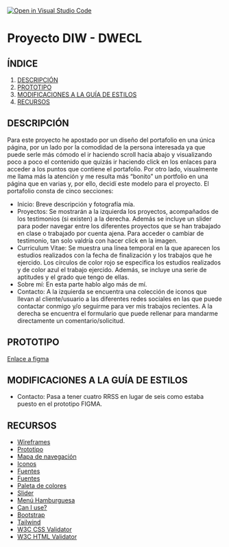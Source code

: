 [![Open in Visual Studio Code](https://classroom.github.com/assets/open-in-vscode-f059dc9a6f8d3a56e377f745f24479a46679e63a5d9fe6f495e02850cd0d8118.svg)](https://classroom.github.com/online_ide?assignment_repo_id=6387582&assignment_repo_type=AssignmentRepo)
# Proyecto DIW - DWECL

## ÍNDICE   
1. [DESCRIPCIÓN](#id1)
2. [PROTOTIPO](#id2)
3. [MODIFICACIONES A LA GUÍA DE ESTILOS](#id3)
4. [RECURSOS](#id4)

## DESCRIPCIÓN<a name="id1"></a>
Para este proyecto he apostado por un diseño del portafolio en una única página, por un lado
por la comodidad de la persona interesada ya que puede serle más cómodo el ir haciendo
scroll hacia abajo y visualizando poco a poco el contenido que quizás ir haciendo click en los
enlaces para acceder a los puntos que contiene el portafolio. Por otro lado, visualmente me
llama más la atención y me resulta más “bonito” un portfolio en una página que en varias y,
por ello, decidí este modelo para el proyecto.
El portafolio consta de cinco secciones:
- Inicio: Breve descripción y fotografía mía.
- Proyectos: Se mostrarán a la izquierda los proyectos, acompañados de los testimonios
(si existen) a la derecha. Además se incluye un slider para poder navegar entre los
diferentes proyectos que se han trabajado en clase o trabajado por cuenta ajena. Para
acceder o cambiar de testimonio, tan solo valdría con hacer click en la imagen.
- Curriculum Vitae: Se muestra una línea temporal en la que aparecen los estudios
realizados con la fecha de finalización y los trabajos que he ejercido. Los círculos de
color rojo se especifica los estudios realizados y de color azul el trabajo ejercido.
Además, se incluye una serie de aptitudes y el grado que tengo de ellas.
- Sobre mí: En esta parte hablo algo más de mí.
- Contacto: A la izquierda se encuentra una colección de iconos que llevan al
cliente/usuario a las diferentes redes sociales en las que puede contactar conmigo y/o
seguirme para ver mis trabajos recientes. A la derecha se encuentra el formulario que
puede rellenar para mandarme directamente un comentario/solicitud.

## PROTOTIPO<a name="id2"></a>
[Enlace a figma](https://www.figma.com/file/vHbyRQECqAPhzVAnv34hlW/Proyecto?node-id=0%3A1)

## MODIFICACIONES A LA GUÍA DE ESTILOS<a name="id3"></a>
- Contacto: Pasa a tener cuatro RRSS en lugar de seis como estaba puesto en el prototipo FIGMA.

## RECURSOS<a name="id4"></a>
- [Wireframes](https://wireframepro.mockflow.com/)
- [Prototipo](https://www.figma.com/)
- [Mapa de navegación](https://www.gloomaps.com/)
- [Iconos](https://www.iconfinder.com/social-media-icons)
- [Fuentes](https://www.dafont.com/es/)
- [Fuentes](https://freefontsdownload.net/)
- [Paleta de colores](https://coolors.co/)
- [Slider](https://www.cssportal.com/style-input-range/)
- [Menú Hamburguesa](https://codepen.io/juneikerc/pen/QWyGORO?editors=1100)
- [Can I use?](https://caniuse.com/)
- [Bootstrap](https://getbootstrap.com/)
- [Tailwind](https://tailwindcss.com/docs)
- [W3C CSS Validator](https://jigsaw.w3.org/css-validator/)
- [W3C HTML Validator](https://validator.w3.org/)
